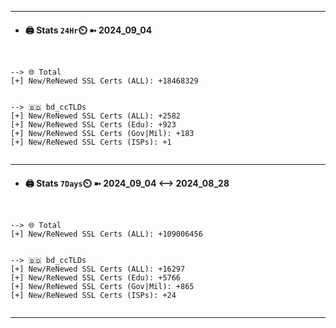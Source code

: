 

---
- #### 🖨️ **Stats** `24Hr`⏲️ ➼ 2024_09_04
```console


--> 🌐 Total
[+] New/ReNewed SSL Certs (ALL): +18468329


--> 🇧🇩 bd_ccTLDs
[+] New/ReNewed SSL Certs (ALL): +2582
[+] New/ReNewed SSL Certs (Edu): +923
[+] New/ReNewed SSL Certs (Gov|Mil): +183
[+] New/ReNewed SSL Certs (ISPs): +1


```

---
- #### 🖨️ **Stats** `7Days`⏲️ ➼ 2024_09_04 <--> 2024_08_28
```console


--> 🌐 Total
[+] New/ReNewed SSL Certs (ALL): +109006456


--> 🇧🇩 bd_ccTLDs
[+] New/ReNewed SSL Certs (ALL): +16297
[+] New/ReNewed SSL Certs (Edu): +5766
[+] New/ReNewed SSL Certs (Gov|Mil): +865
[+] New/ReNewed SSL Certs (ISPs): +24


```

---

